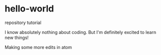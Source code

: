 # hello-world
repository tutorial

I know absolutely nothing about coding.
But I'm definitely excited to learn new things!

Making some more edits in atom
